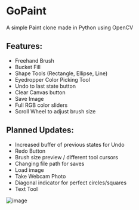 # GoPaint
A simple Paint clone made in Python using OpenCV

## Features:
- Freehand Brush
- Bucket Fill
- Shape Tools (Rectangle, Ellipse, Line)
- Eyedropper Color Picking Tool
- Undo to last state button
- Clear Canvas button
- Save Image
- Full RGB color sliders
- Scroll Wheel to adjust brush size

## Planned Updates:
- Increased buffer of previous states for Undo
- Redo Button
- Brush size preview / different tool cursors
- Changing file path for saves
- Load image
- Take Webcam Photo
- Diagonal indicator for perfect circles/squares
- Text Tool

![image](https://user-images.githubusercontent.com/52941635/120361803-ecb16680-c2cf-11eb-84d2-e15c928d012d.png)
